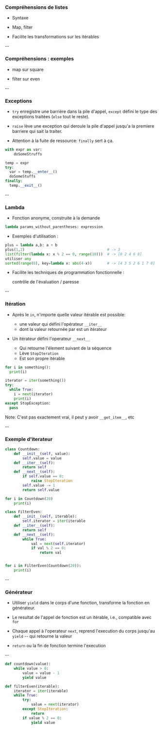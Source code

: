 ### Compréhensions de listes

- Syntaxe

- Map, filter

- Facilite les transformations sur les itérables

--

### Compréhensions : exemples

- map sur square

- filter sur even

--

### Exceptions

- `try` enregistre une barrière dans la pile d'appel, `except` défini le type
  des exceptions traitées (`else` tout le reste).

- `raise` lève une exception qui deroule la pile d'appel jusqu'a la premiere
  barriere qui sait la traiter.

- Attention à la fuite de ressource: `finally` sert à ça.

<div class='half'>

~~~python
with expr as var:
    doSomeStruffs
~~~

</div><div class='half'>

~~~python
temp = expr
try:
  var = temp.__enter__()
  doSomeStuffs
finally:
  temp.__exit__()
~~~

</div>

--
### Lambda

- Fonction anonyme, construite à la demande

```python
lambda params_without_parentheses: expression
```

- Exemples d'utilisation :

```python
plus = lambda a,b: a + b
plus(1,2)                                      # -> 3
list(filter(lambda x: x % 2 == 0, range(10)))  # -> [0 2 4 6 8]
utiliser any
sorted(range(8), key=lambda x: abs(4-x))       # -> [4 3 5 2 6 1 7 0]
```

- Facilite les techniques de programmation fonctionnelle :

    contrôle de l'évaluation / paresse

--

### Itération

- Après le `in`, n'importe quelle valeur itérable est possible:
  - une valeur qui défini l'opérateur `__iter__`
  - dont la valeur retournée par est un itérateur

- Un itérateur défini l'operateur `__next__`
  - Qui retourne l'élement suivant de la séquence
  - Lève `StopIteration`
  - Est son propre itérable

<div class="half">

~~~python
for i in something():
  print(i)
~~~

</div>
<div class="half">

~~~python
iterator = iter(something())
try:
  while True:
    i = next(iterator)
    print(i)
except StopException:
  pass
~~~

</div>

Note:
C'est pas exactement vrai, il peut y avoir `__get_item__`, etc

--

### Exemple d'iterateur

<div class="half" style='width:46%;'>

~~~python
class Countdown:
    def __init__(self, value):
        self.value = value
    def __iter__(self):
        return self
    def __next__(self):
        if self.value == 0:
            raise StopIteration
        self.value -= 1
        return self.value

for i in Countdown(20)
    print(i)
~~~

</div>
<div class="half" style='width:53%;'>

~~~python
class FilterEven:
    def __init__(self, iterable):
        self.iterator = iter(iterable)
    def __iter__(self):
        return self
    def __next__(self):
        while True:
            val = next(self.iterator)
            if val % 2 == 0:
                return val


for i in FilterEven(Countdown(20)):
    print(i)
~~~

</div>


--

### Générateur

- Utiliser `yield` dans le corps d'une fonction, transforme la fonction en générateur.

- Le resultat de l'appel de fonction est un itérable, i.e., compatible avec `for`
- Chaque appel à l'operateur `next`, reprend l'execution du corps jusqu'au `yield` -- qui retourne la valeur
- `return` ou la fin de fonction termine l'execution

--

<div class="half">

~~~python
def countdown(value):
    while value > 0:
        value = value - 1
        yield value
~~~

</div>
<div class="half">

~~~python
def filterEven(iterable):
    iterator = iter(iterable)
    while True:
        try:
            value = next(iterator)
        except StopIteration:
            return
        if value % 2 == 0:
            yield value
~~~

</div>
